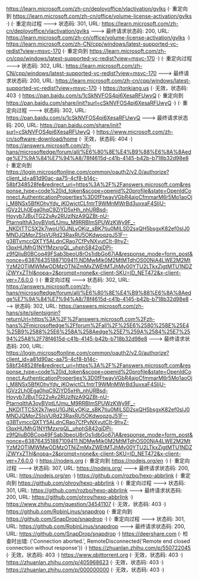 https://learn.microsoft.com/zh-cn/deployoffice/vlactivation/gvlks (· 重定向到 https://learn.microsoft.com/zh-cn/office/volume-license-activation/gvlks ·)
(· 重定向过程 ---> 状态码: 301, URL: https://learn.microsoft.com/zh-cn/deployoffice/vlactivation/gvlks ---> 最终请求状态码: 200, URL: https://learn.microsoft.com/zh-cn/office/volume-license-activation/gvlks ·)
https://learn.microsoft.com/zh-CN/cpp/windows/latest-supported-vc-redist?view=msvc-170 (· 重定向到 https://learn.microsoft.com/zh-cn/cpp/windows/latest-supported-vc-redist?view=msvc-170 ·)
(· 重定向过程 ---> 状态码: 302, URL: https://learn.microsoft.com/zh-CN/cpp/windows/latest-supported-vc-redist?view=msvc-170 ---> 最终请求状态码: 200, URL: https://learn.microsoft.com/zh-cn/cpp/windows/latest-supported-vc-redist?view=msvc-170 ·)
https://tonkiang.us (· 无效，状态码: 403 ·)
https://pan.baidu.com/s/1cSkNVFOS4pi6XesaRFUwyQ (· 重定向到 https://pan.baidu.com/share/init?surl=cSkNVFOS4pi6XesaRFUwyQ ·)
(· 重定向过程 ---> 状态码: 302, URL: https://pan.baidu.com/s/1cSkNVFOS4pi6XesaRFUwyQ ---> 最终请求状态码: 200, URL: https://pan.baidu.com/share/init?surl=cSkNVFOS4pi6XesaRFUwyQ ·)
https://www.microsoft.com/zh-cn/software-download/home (· 无效，状态码: 404 ·)
https://answers.microsoft.com/zh-hans/microsoftedge/forum/all/%E6%80%8E%E4%B9%88%E6%8A%8Aedge%E7%9A%84%E7%94%A8/78f4615d-c41b-4145-b42b-b718b32d98e8 (· 重定向到 https://login.microsoftonline.com/common/oauth2/v2.0/authorize?client_id=a81d90ac-aa75-4cf8-b14c-58bf348528fe&redirect_uri=https%3A%2F%2Fanswers.microsoft.com&response_type=code%20id_token&scope=openid%20profile&state=OpenIdConnect.AuthenticationProperties%3D0fFtwayVGbR4ajoCfmmarM6r5Mo1aoOjj_M8NSx5BfKOhyYdy_jKOwictCLfntrT9WMnMWrBd3uvxaF4SIjU-lGVz2Lh0Ega0hqC9ZiYD5xHh_nhURBsd-Hoyyb7JBujTG22vAy2RUzlNzA9QZBt-nU-PtarnqIthA3oyBVptLfJmu_M9RRBImSPUWzKWy9F_-_NKDlTTCSX2k7iwoU1GJNLyOKjz_sBK7tju0MILSD2sxQH5bsgxK82ef0sIJ0MNDJQMprZSlsVURd23RaxRU5OKdwoqzgJ51F--g3BTvmccQXTY5ALdnCRao7CfPvNXvutCIt-9hyZ-t3pxHUMhG1NYfMzxrpQL_uhphS842gjDPi-z9fQljuB0BCoq49FSab3beoU8rOs1idbGo67iA&response_mode=form_post&nonce=638764351887109411.NDMwMjk0M2MtMTdhOS00NjA4LWE2M2MtYzM2OTljMWMwODMzOTNjZmMxZWEtMTJhMy00YTU2LTkxZjgtMTU1NDZjZWYxZThl&nopa=2&prompt=none&x-client-SKU=ID_NET472&x-client-ver=7.6.0.0 ·)
(· 重定向过程 ---> 状态码: 302, URL: https://answers.microsoft.com/zh-hans/microsoftedge/forum/all/%E6%80%8E%E4%B9%88%E6%8A%8Aedge%E7%9A%84%E7%94%A8/78f4615d-c41b-4145-b42b-b718b32d98e8 ---> 状态码: 302, URL: https://answers.microsoft.com/zh-hans/site/silentsignin?returnUrl=https%3A%2F%2Fanswers.microsoft.com%2Fzh-hans%2Fmicrosoftedge%2Fforum%2Fall%2F%25E6%2580%258E%25E4%25B9%2588%25E6%258A%258Aedge%25E7%259A%2584%25E7%2594%25A8%2F78f4615d-c41b-4145-b42b-b718b32d98e8 ---> 最终请求状态码: 200, URL: https://login.microsoftonline.com/common/oauth2/v2.0/authorize?client_id=a81d90ac-aa75-4cf8-b14c-58bf348528fe&redirect_uri=https%3A%2F%2Fanswers.microsoft.com&response_type=code%20id_token&scope=openid%20profile&state=OpenIdConnect.AuthenticationProperties%3D0fFtwayVGbR4ajoCfmmarM6r5Mo1aoOjj_M8NSx5BfKOhyYdy_jKOwictCLfntrT9WMnMWrBd3uvxaF4SIjU-lGVz2Lh0Ega0hqC9ZiYD5xHh_nhURBsd-Hoyyb7JBujTG22vAy2RUzlNzA9QZBt-nU-PtarnqIthA3oyBVptLfJmu_M9RRBImSPUWzKWy9F_-_NKDlTTCSX2k7iwoU1GJNLyOKjz_sBK7tju0MILSD2sxQH5bsgxK82ef0sIJ0MNDJQMprZSlsVURd23RaxRU5OKdwoqzgJ51F--g3BTvmccQXTY5ALdnCRao7CfPvNXvutCIt-9hyZ-t3pxHUMhG1NYfMzxrpQL_uhphS842gjDPi-z9fQljuB0BCoq49FSab3beoU8rOs1idbGo67iA&response_mode=form_post&nonce=638764351887109411.NDMwMjk0M2MtMTdhOS00NjA4LWE2M2MtYzM2OTljMWMwODMzOTNjZmMxZWEtMTJhMy00YTU2LTkxZjgtMTU1NDZjZWYxZThl&nopa=2&prompt=none&x-client-SKU=ID_NET472&x-client-ver=7.6.0.0 ·)
https://nodejs.org (· 重定向到 https://nodejs.org/en ·)
(· 重定向过程 ---> 状态码: 307, URL: https://nodejs.org/ ---> 最终请求状态码: 200, URL: https://nodejs.org/en ·)
https://github.com/rozbo/hexo-abbrlink (· 重定向到 https://github.com/ohroy/hexo-abbrlink ·)
(· 重定向过程 ---> 状态码: 301, URL: https://github.com/rozbo/hexo-abbrlink ---> 最终请求状态码: 200, URL: https://github.com/ohroy/hexo-abbrlink ·)
https://www.zhihu.com/question/34541107 (· 无效，状态码: 403 ·)
https://github.com/RobinLinus/snapdrop (· 重定向到 https://github.com/SnapDrop/snapdrop ·)
(· 重定向过程 ---> 状态码: 301, URL: https://github.com/RobinLinus/snapdrop ---> 最终请求状态码: 200, URL: https://github.com/SnapDrop/snapdrop ·)
https://deershare.com (· 检查时出错: ('Connection aborted.', RemoteDisconnected('Remote end closed connection without response')) ·)
https://zhuanlan.zhihu.com/p/550722045 (· 无效，状态码: 403 ·)
https://www.qbittorrent.org (· 无效，状态码: 403 ·)
https://zhuanlan.zhihu.com/p/405968623 (· 无效，状态码: 403 ·)
https://zhuanlan.zhihu.com/p/000000000 (· 无效，状态码: 403 ·)
